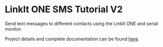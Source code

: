 # LinkIt ONE SMS Tutorial V2

Send text messages to different contacts using the LinkIt ONE and serial monitor. 

Project details and complete documentation can be found [here](https://www.instructables.com/LinkIt-ONE-SMS-Tutorial-v2/).
